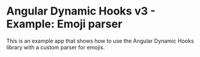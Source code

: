 # Angular Dynamic Hooks v3 - Example: Emoji parser

This is an example app that shows how to use the Angular Dynamic Hooks library with a custom parser for emojis.